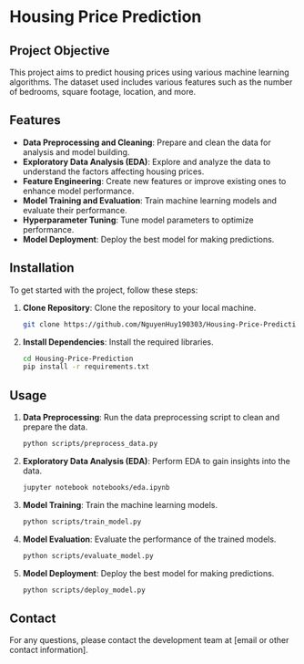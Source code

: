 # Housing Price Prediction

## Project Objective

This project aims to predict housing prices using various machine learning algorithms. The dataset used includes various features such as the number of bedrooms, square footage, location, and more.

## Features

- **Data Preprocessing and Cleaning**: Prepare and clean the data for analysis and model building.
- **Exploratory Data Analysis (EDA)**: Explore and analyze the data to understand the factors affecting housing prices.
- **Feature Engineering**: Create new features or improve existing ones to enhance model performance.
- **Model Training and Evaluation**: Train machine learning models and evaluate their performance.
- **Hyperparameter Tuning**: Tune model parameters to optimize performance.
- **Model Deployment**: Deploy the best model for making predictions.

## Installation

To get started with the project, follow these steps:

1. **Clone Repository**: Clone the repository to your local machine.
    ```sh
    git clone https://github.com/NguyenHuy190303/Housing-Price-Prediction
    ```

2. **Install Dependencies**: Install the required libraries.
    ```sh
    cd Housing-Price-Prediction
    pip install -r requirements.txt
    ```

## Usage

1. **Data Preprocessing**: Run the data preprocessing script to clean and prepare the data.
    ```sh
    python scripts/preprocess_data.py
    ```

2. **Exploratory Data Analysis (EDA)**: Perform EDA to gain insights into the data.
    ```sh
    jupyter notebook notebooks/eda.ipynb
    ```

3. **Model Training**: Train the machine learning models.
    ```sh
    python scripts/train_model.py
    ```

4. **Model Evaluation**: Evaluate the performance of the trained models.
    ```sh
    python scripts/evaluate_model.py
    ```

5. **Model Deployment**: Deploy the best model for making predictions.
    ```sh
    python scripts/deploy_model.py
    ```


## Contact

For any questions, please contact the development team at [email or other contact information].
